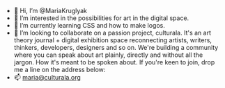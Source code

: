 - 👋 Hi, I’m @MariaKruglyak
- 👀 I’m interested in the possibilities for art in the digital space.
- 🌱 I’m currently learning CSS and how to make logos.
- 💞️ I’m looking to collaborate on a passion project, culturala. It's an art theory journal + digital exhibition space reconnecting artists, writers, thinkers, developers, designers and so on. We're building a community where you can speak about art plainly, directly and without all the jargon. How it's meant to be spoken about. If you're keen to join, drop me a line on the address below:
- 📫 maria@culturala.org

<!---
MariaKruglyak/MariaKruglyak is a ✨ special ✨ repository because its `README.md` (this file) appears on your GitHub profile.
You can click the Preview link to take a look at your changes.
--->
